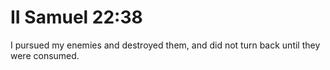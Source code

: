 # II Samuel 22:38

I pursued my enemies and destroyed them, and did not turn back until they were consumed.
